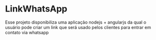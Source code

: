 # LinkWhatsApp
Esse projeto disponibiliza uma aplicação nodejs + angularjs da qual o usuário pode criar um link que será usado pelos clientes para entrar em contato via whatsapp
